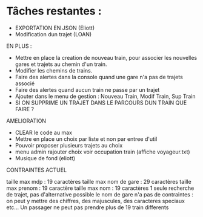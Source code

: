 # Tâches restantes :


- EXPORTATION EN JSON (Eliott)
- Modification dun trajet (LOAN)


EN PLUS :

- Mettre en place la creation de nouveau train, pour associer les nouvelles gares et trajets au chemin d'un train.
- Modifier les chemins de trains.
- Faire des alertes dans la console quand une gare n'a pas de trajets associé
- Faire des alertes quand aucun train ne passe par un trajet
- Ajouter dans le menu de gestion : Nouveau Train, Modif Train, Sup Train
- SI ON SUPPRIME UN TRAJET DANS LE PARCOURS DUN TRAIN QUE FAIRE ?

AMELIORATION

- CLEAR le code au max
- Mettre en place un choix par liste et non par entree d'util
- Pouvoir proposer plusieurs trajets au choix 
- menu admin rajouter choix voir occupation train (affiche voyageur.txt)
- Musique de fond (eliott)


CONTRAINTES ACTUEL

taille max mdp : 19 caractères
taille max nom de gare : 29 caractères
taille max prenom : 19 caractère
taille max nom : 19 caractères
1 seule recherche de trajet, pas d'alternative possible
le nom de gare n'a pas de contraintes : on peut y mettre des chiffres, des majuscules, des caracteres speciaux etc...
Un passager ne peut pas prendre plus de 19 train differents
